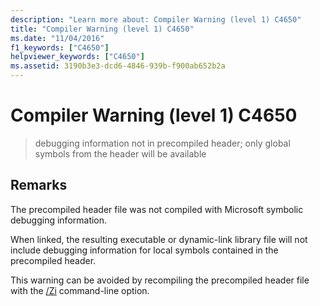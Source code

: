 ```yaml
---
description: "Learn more about: Compiler Warning (level 1) C4650"
title: "Compiler Warning (level 1) C4650"
ms.date: "11/04/2016"
f1_keywords: ["C4650"]
helpviewer_keywords: ["C4650"]
ms.assetid: 3190b3e3-dcd6-4846-939b-f900ab652b2a
---
```

# Compiler Warning (level 1) C4650

> debugging information not in precompiled header; only global symbols from the header will be available

## Remarks

The precompiled header file was not compiled with Microsoft symbolic debugging information.

When linked, the resulting executable or dynamic-link library file will not include debugging information for local symbols contained in the precompiled header.

This warning can be avoided by recompiling the precompiled header file with the [/Zi](../../build/reference/z7-zi-zi-debug-information-format.md) command-line option.
